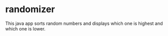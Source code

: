 # randomizer

This java app sorts random numbers and displays which one is highest and which one is lower.
